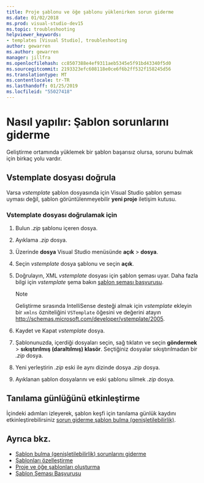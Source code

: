 ```yaml
---
title: Proje şablonu ve öğe şablonu yüklenirken sorun giderme
ms.date: 01/02/2018
ms.prod: visual-studio-dev15
ms.topic: troubleshooting
helpviewer_keywords:
- templates [Visual Studio], troubleshooting
author: gewarren
ms.author: gewarren
manager: jillfra
ms.openlocfilehash: cc8507388e4ef9311aeb5345e5f91bd43340f5d0
ms.sourcegitcommit: 2193323efc608118e0ce6f6b2ff532f158245d56
ms.translationtype: MT
ms.contentlocale: tr-TR
ms.lasthandoff: 01/25/2019
ms.locfileid: "55027418"
---
```

# <a name="how-to-troubleshoot-templates"></a>Nasıl yapılır: Şablon sorunlarını giderme

Geliştirme ortamında yüklemek bir şablon başarısız olursa, sorunu bulmak için birkaç yolu vardır.

## <a name="validate-the-vstemplate-file"></a>Vstemplate dosyası doğrula

Varsa *vstemplate* şablon dosyasında için Visual Studio şablon şeması uyması değil, şablon görüntülenmeyebilir **yeni proje** iletişim kutusu.

### <a name="to-validate-the-vstemplate-file"></a>Vstemplate dosyası doğrulamak için

1. Bulun *.zip* şablonu içeren dosya.

1. Ayıklama *.zip* dosya.

1. Üzerinde **dosya** Visual Studio menüsünde **açık** > **dosya**.

1. Seçin *vstemplate* dosya şablonu ve seçin **açık**.

1. Doğrulayın, XML *vstemplate* dosyası için şablon şeması uyar. Daha fazla bilgi için *vstemplate* şema bakın [şablon şeması başvurusu](../extensibility/visual-studio-template-schema-reference.md).

    > [!NOTE]
    > Geliştirme sırasında IntelliSense desteği almak için *vstemplate* ekleyin bir `xmlns` özniteliğini `VSTemplate` öğesini ve değerini atayın http://schemas.microsoft.com/developer/vstemplate/2005.

1. Kaydet ve Kapat *vstemplate* dosya.

1. Şablonunuzda, içerdiği dosyaları seçin, sağ tıklatın ve seçin **göndermek** > **sıkıştırılmış (daraltılmış) klasör**. Seçtiğiniz dosyalar sıkıştırılmadan bir *.zip* dosya.

1. Yeni yerleştirin *.zip* eski ile aynı dizinde dosya *.zip* dosya.

1. Ayıklanan şablon dosyalarını ve eski şablonu silmek *.zip* dosya.

## <a name="enable-diagnostic-logging"></a>Tanılama günlüğünü etkinleştirme

İçindeki adımları izleyerek, şablon keşfi için tanılama günlük kaydını etkinleştirebilirsiniz [sorun giderme şablon bulma (genişletilebilirlik)](../extensibility/troubleshooting-template-discovery.md).

## <a name="see-also"></a>Ayrıca bkz.

- [Şablon bulma (genişletilebilirlik) sorunlarını giderme](../extensibility/troubleshooting-template-discovery.md)
- [Şablonları özelleştirme](../ide/customizing-project-and-item-templates.md)
- [Proje ve öğe şablonları oluşturma](../ide/creating-project-and-item-templates.md)
- [Şablon Şeması Başvurusu](../extensibility/visual-studio-template-schema-reference.md)
